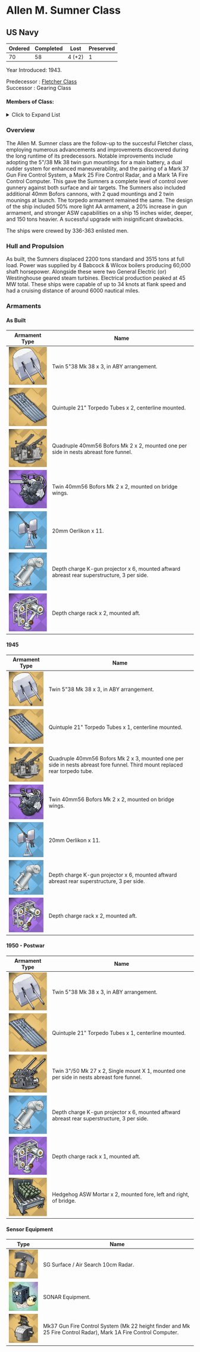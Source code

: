 # Allen M. Sumner Class
## US Navy

Ordered | Completed | Lost | Preserved
 ------ | ------ | ------ | ------ 
70 | 58 | 4 (+2) | 1 <br/>
 
Year Introduced: 1943. <br/>
 
Predecessor : [Fletcher Class](/History/USN/FletcherClass.md)<br/>
Successor : Gearing Class <br/>

#### Members of Class: <br/>
<details>
	<summary>Click to Expand List</summary>
	
Icon | Name | Hull Number | Present
| ------ | ------ | ------ |  ------ |
![AllenMSumner](/Icons/Ship/EagleUnion/AllenMSumner.png) | Allen M. Sumner | DD-692 | Yes <br/>
![UnknownDD](/Icons/Ship/UnknownDD.png) | Moale | DD-693 | No <br/>
![Ingraham](/Icons/Ship/EagleUnion/Ingraham.png) | Ingraham | DD-694 | Yes <br/>
![Cooper](/Icons/Ship/EagleUnion/Cooper.png) | Cooper | DD-695 | Yes <br/>
![UnknownDD](/Icons/Ship/UnknownDD.png) | English | DD-696 | No <br/>
![UnknownDD](/Icons/Ship/UnknownDD.png) | Charles S. Sperry | DD-697 | No <br/>
![UnknownDD](/Icons/Ship/UnknownDD.png) | Ault | DD-698 | No <br/>
![UnknownDD](/Icons/Ship/UnknownDD.png) | Waldron | DD-699 | No <br/>
![UnknownDD](/Icons/Ship/UnknownDD.png) | Haynsworth | DD-700 | No <br/>
![UnknownDD](/Icons/Ship/UnknownDD.png) | John W. Weeks | DD-701 | No <br/>
![UnknownDD](/Icons/Ship/UnknownDD.png) | Hank | DD-702 | No <br/>
![UnknownDD](/Icons/Ship/UnknownDD.png) | Wallace L. Lind | DD-703 | No <br/>
![UnknownDD](/Icons/Ship/UnknownDD.png) | Borie | DD-704 | No <br/>
![UnknownDD](/Icons/Ship/UnknownDD.png) | Compton | DD-705 | No <br/>
![UnknownDD](/Icons/Ship/UnknownDD.png) | Gainhard | DD-706 | No <br/>
![UnknownDD](/Icons/Ship/UnknownDD.png) | Soley | DD-707 | No <br/>
![UnknownDD](/Icons/Ship/UnknownDD.png) | Harlan R. Dickson | DD-708 | No <br/>
![UnknownDD](/Icons/Ship/UnknownDD.png) | Hugh Purvis | DD-709 | No <br/>
![UnknownDD](/Icons/Ship/UnknownDD.png) | Barton | DD-722 | No <br/>
![UnknownDD](/Icons/Ship/UnknownDD.png) | Walke | DD-723 | No <br/>
![UnknownDD](/Icons/Ship/UnknownDD.png) | Laffey | DD-724 | No <br/>
![UnknownDD](/Icons/Ship/UnknownDD.png) | O'Brien | DD-725 | No <br/>
![UnknownDD](/Icons/Ship/UnknownDD.png) | Meredith | DD-726 | No <br/>
![UnknownDD](/Icons/Ship/UnknownDD.png) | De Haven | DD-727 | No <br/>
![UnknownDD](/Icons/Ship/UnknownDD.png) | Mansfield | DD-728 | No <br/>
![UnknownDD](/Icons/Ship/UnknownDD.png) | Lyman K. Swenson | DD-729 | No <br/>
![UnknownDD](/Icons/Ship/UnknownDD.png) | Collett | DD-730 | No <br/>
![UnknownDD](/Icons/Ship/UnknownDD.png) | Maddox | DD-731 | No <br/>
![UnknownDD](/Icons/Ship/UnknownDD.png) | Hyman | DD-732 | No <br/>
![UnknownDD](/Icons/Ship/UnknownDD.png) | Mannert L. Abele | DD-733 | No <br/>
![UnknownDD](/Icons/Ship/UnknownDD.png) | Purdy | DD-734 | No <br/>
![UnknownDD](/Icons/Ship/UnknownDD.png) | Drexler | DD-741 | No <br/>
![UnknownDD](/Icons/Ship/UnknownDD.png) | Blue | DD-744 | No <br/>
![UnknownDD](/Icons/Ship/UnknownDD.png) | Brush | DD-745 | No <br/>
![UnknownDD](/Icons/Ship/UnknownDD.png) | Taussig | DD-746 | No <br/>
![UnknownDD](/Icons/Ship/UnknownDD.png) | Samuel N. Moore | DD-747 | No <br/>
![UnknownDD](/Icons/Ship/UnknownDD.png) | Harry E. Hubbard | DD-748 | No <br/>
![UnknownDD](/Icons/Ship/UnknownDD.png) | Alfred A. Cunningham | DD-752 | No <br/>
![UnknownDD](/Icons/Ship/UnknownDD.png) | John R. Pierce | DD-753 | No <br/>
![UnknownDD](/Icons/Ship/UnknownDD.png) | Frank E. Evans | DD-754 | No <br/>
![UnknownDD](/Icons/Ship/UnknownDD.png) | John A. Bole | DD-755 | No <br/>
![UnknownDD](/Icons/Ship/UnknownDD.png) | Beatty | DD-756 | No <br/>
![UnknownDD](/Icons/Ship/UnknownDD.png) | Putnam | DD-757 | No <br/>
![UnknownDD](/Icons/Ship/UnknownDD.png) | Strong | DD-758 | No <br/>
![UnknownDD](/Icons/Ship/UnknownDD.png) | Lofberg | DD-759 | No <br/>
![UnknownDD](/Icons/Ship/UnknownDD.png) | John W. Thomason | DD-760 | No <br/>
![UnknownDD](/Icons/Ship/UnknownDD.png) | Buck | DD-761 | No <br/>
![UnknownDD](/Icons/Ship/UnknownDD.png) | Henley | DD-762 | No <br/>
![UnknownDD](/Icons/Ship/UnknownDD.png) | Lowry | DD-770 | No <br/>
![UnknownDD](/Icons/Ship/UnknownDD.png) | Hugh W. Hadley | DD-774 | No <br/>
![UnknownDD](/Icons/Ship/UnknownDD.png) | Willard Keith | DD-775 | No <br/>
![UnknownDD](/Icons/Ship/UnknownDD.png) | James C. Owens | DD-776 | No <br/>
![UnknownDD](/Icons/Ship/UnknownDD.png) | Zellars | DD-777 | No <br/>
![UnknownDD](/Icons/Ship/UnknownDD.png) | Massey | DD-778 | No <br/>
![UnknownDD](/Icons/Ship/UnknownDD.png) | Douglas H. Fox | DD-779 | No <br/>
![UnknownDD](/Icons/Ship/UnknownDD.png) | Stormes | DD-780 | No <br/>
![UnknownDD](/Icons/Ship/UnknownDD.png) | Robert K. Huntington | DD-781 | No <br/>
![UnknownDD](/Icons/Ship/UnknownDD.png) | Bristol | DD-857 | No <br/>

</details>

### Overview

The Allen M. Sumner class are the follow-up to the succesful Fletcher class, employing numerous advancements and improvements discovered during the long runtime of its predecessors. Notable improvements include adopting the 5"/38 Mk 38 twin gun mountings for a main battery, a dual rudder system for enhanced maneuverability, and the pairing of a Mark 37 Gun Fire Control System, a Mark 25 Fire Control Radar, and a Mark 1A Fire Control Computer. This gave the Sumners a complete level of control over gunnery against both surface and air targets. The Sumners also included additional 40mm Bofors cannons, with 2 quad mountings and 2 twin mounings at launch. The torpedo armament remained the same. The design of the ship included 50% more light AA armament, a 20% increase in gun armament, and stronger ASW capabilities on a ship 15 inches wider, deeper, and 150 tons heavier. A sucessful upgrade with insignificant drawbacks.

The ships were crewed by 336-363 enlisted men. <br/>

### Hull and Propulsion

As built, the Sumners displaced 2200 tons standard and 3515 tons at full load. Power was supplied by 4 Babcock & Wilcox boilers producing 60,000 shaft horsepower. Alongside these were two General Electric (or) Westinghouse geared steam turbines. Electrical production peaked at 45 MW total. These ships were capable of up to 34 knots at flank speed and had a cruising distance of around 6000 nautical miles.

### Armaments

#### As Built

Armament Type | Name |
 ------ | ------ |
![Twin5in38](/Icons/Equipment/Guns/DD/5in38Mk38.png) | Twin 5"38 Mk 38 x 3, in ABY arrangement.
![Quintuple21in](/Icons/Equipment/Torpedo/Surface/21inQuintupleUSN.png) | Quintuple 21" Torpedo Tubes x 2, centerline mounted.
![Quad40mmBofors](/Icons/Equipment/AA/Quad40mmUSN.png) | Quadruple 40mm56 Bofors Mk 2 x 2, mounted one per side in nests abreast fore funnel.
![Twin40mmBofors](/Icons/Equipment/AA/Twin40mmUSN.png) | Twin 40mm56 Bofors Mk 2 x 2, mounted on bridge wings.
![20mmOerlikon](/Icons/Equipment/AA/20mmOerlikon.png) | 20mm Oerlikon x 11.
![DC](/Icons/Equipment/Auxiliary/DepthCharge.png) | Depth charge K-gun projector x 6, mounted aftward abreast rear superstructure, 3 per side.
![ImprovedDC](/Icons/Equipment/Auxiliary/ImprovedDepthCharge.png) | Depth charge rack x 2, mounted aft. <br/>

#### 1945

Armament Type | Name |
 ------ | ------ |
![Twin5in38](/Icons/Equipment/Guns/DD/5in38Mk38.png) | Twin 5"38 Mk 38 x 3, in ABY arrangement.
![Quintuple21in](/Icons/Equipment/Torpedo/Surface/21inQuintupleUSN.png) | Quintuple 21" Torpedo Tubes x 1, centerline mounted.
![Quad40mmBofors](/Icons/Equipment/AA/Quad40mmUSN.png) | Quadruple 40mm56 Bofors Mk 2 x 3, mounted one per side in nests abreast fore funnel. Third mount replaced rear torpedo tube.
![Twin40mmBofors](/Icons/Equipment/AA/Twin40mmUSN.png) | Twin 40mm56 Bofors Mk 2 x 2, mounted on bridge wings.
![20mmOerlikon](/Icons/Equipment/AA/20mmOerlikon.png) | 20mm Oerlikon x 11.
![DC](/Icons/Equipment/Auxiliary/DepthCharge.png) | Depth charge K-gun projector x 6, mounted aftward abreast rear superstructure, 3 per side.
![ImprovedDC](/Icons/Equipment/Auxiliary/ImprovedDepthCharge.png) | Depth charge rack x 2, mounted aft. <br/>

#### 1950 - Postwar

Armament Type | Name |
 ------ | ------ |
![Twin5in38](/Icons/Equipment/Guns/DD/5in38Mk38.png) | Twin 5"38 Mk 38 x 3, in ABY arrangement.
![Quintuple21in](/Icons/Equipment/Torpedo/Surface/21inQuintupleUSN.png) | Quintuple 21" Torpedo Tubes x 1, centerline mounted.
![3in50Mk27](/Icons/Equipment/AA/3in50Mk27.png) | Twin 3"/50 Mk 27 x 2, Single mount X 1, mounted one per side in nests abreast fore funnel.
![DC](/Icons/Equipment/Auxiliary/DepthCharge.png) | Depth charge K-gun projector x 6, mounted aftward abreast rear superstructure, 3 per side.
![ImprovedDC](/Icons/Equipment/Auxiliary/ImprovedDepthCharge.png) | Depth charge rack x 1, mounted aft. <br/>
![Hedgehog](/Icons/Equipment/Auxiliary/Hedgehog.png) | Hedgehog ASW Mortar x 2, mounted fore, left and right, of bridge. <br/>


#### Sensor Equipment

Type | Name |
 ------ | ------ |
![SGRadar](/Icons/Equipment/Auxiliary/SGRadar.png) | SG Surface / Air Search 10cm Radar. <br/>
![OldSonar](/Icons/Equipment/Auxiliary/OldSonar.png) | SONAR Equipment. <br/>
![Mk33](/Icons/Equipment/Auxiliary/Mk33FireDirector.png) | Mk37 Gun Fire Control System (Mk 22 height finder and Mk 25 Fire Control Radar), Mark 1A Fire Control Computer.<br/>